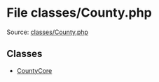 File classes/County.php
=========

Source: [classes/County.php](https://github.com/PrestaShop/PrestaShop/blob/1.5.0.9/classes/County.php)


Classes
-------

* [CountyCore](class.CountyCore.md)

